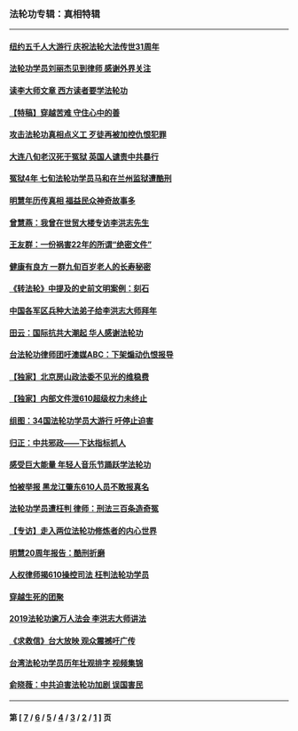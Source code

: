 ### 法轮功专辑：真相特辑
---
#### [纽约五千人大游行 庆祝法轮大法传世31周年](../../pages/nf4389/n13995110.md?06140430) 
#### [法轮功学员刘丽杰见到律师 感谢外界关注](../../pages/nf4389/n13927012.md?06140430) 
#### [读李大师文章 西方读者要学法轮功](../../pages/nf4389/n13925142.md?06140430) 
#### [【特稿】穿越苦难 守住心中的善](../../pages/nf4389/n13784979.md?06140430) 
#### [攻击法轮功真相点义工 歹徒再被加控仇恨犯罪](../../pages/nf4389/n13601019.md?06140430) 
#### [大连八旬老汉死于冤狱 英国人谴责中共暴行](../../pages/nf4389/n13480118.md?06140430) 
#### [冤狱4年 七旬法轮功学员马和在兰州监狱遭酷刑](../../pages/nf4389/n13304688.md?06140430) 
#### [明慧年历传真相 福益民众神奇故事多](../../pages/nf4389/n13294545.md?06140430) 
#### [曾慧燕：我曾在世贸大楼专访李洪志先生](../../pages/nf4389/n12898729.md?06140430) 
#### [王友群：一份祸害22年的所谓“绝密文件”](../../pages/nf4389/n12871750.md?06140430) 
#### [健康有良方 一群九旬百岁老人的长寿秘密](../../pages/nf4389/n12847475.md?06140430) 
#### [《转法轮》中提及的史前文明案例：刻石](../../pages/nf4389/n12758577.md?06140430) 
#### [中国各军区兵种大法弟子给李洪志大师拜年](../../pages/nf4389/n12750047.md?06140430) 
#### [田云：国际抗共大潮起 华人感谢法轮功](../../pages/nf4389/n12357708.md?06140430) 
#### [台法轮功律师团吁澳媒ABC：下架煽动仇恨报导](../../pages/nf4389/n12279917.md?06140430) 
#### [【独家】北京房山政法委不见光的维稳费](../../pages/nf4389/n12031979.md?06140430) 
#### [【独家】内部文件泄610超级权力未终止](../../pages/nf4389/n12023895.md?06140430) 
#### [组图：34国法轮功学员大游行 吁停止迫害](../../pages/nf4389/n11492658.md?06140430) 
#### [归正：中共邪政——下达指标抓人](../../pages/nf4389/n11474770.md?06140430) 
#### [感受巨大能量 年轻人音乐节踊跃学法轮功](../../pages/nf4389/n11441981.md?06140430) 
#### [怕被举报 黑龙江肇东610人员不敢报真名](../../pages/nf4389/n11436499.md?06140430) 
#### [法轮功学员遭枉判 律师：刑法三百条造奇冤](../../pages/nf4389/n11433943.md?06140430) 
#### [【专访】走入两位法轮功修炼者的内心世界](../../pages/nf4389/n11415623.md?06140430) 
#### [明慧20周年报告：酷刑折磨](../../pages/nf4389/n11387954.md?06140430) 
#### [人权律师揭610操控司法 枉判法轮功学员](../../pages/nf4389/n11313370.md?06140430) 
#### [穿越生死的团聚](../../pages/nf4389/n11258922.md?06140430) 
#### [2019法轮功逾万人法会 李洪志大师讲法](../../pages/nf4389/n11265303.md?06140430) 
#### [《求救信》台大放映 观众震撼吁广传](../../pages/nf4389/n10922251.md?06140430) 
#### [台湾法轮功学员历年壮观排字 视频集锦](../../pages/nf4389/n10878789.md?06140430) 
#### [俞晓薇：中共迫害法轮功加剧 误国害民](../../pages/nf4389/n10859260.md?06140430) 

---
#### 第 [ [7](./7.md?06140430) / [6](./6.md?06140430) / [5](./5.md?06140430) / [4](./4.md?06140430) / [3](./3.md?06140430) / [2](./2.md?06140430) / [1](./1.md?06140430) ] 页
